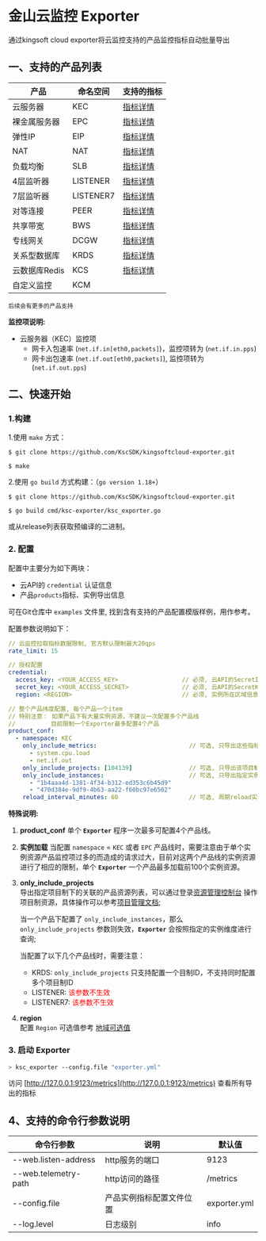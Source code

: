 # 金山云监控 Exporter

通过kingsoft cloud exporter将云监控支持的产品监控指标自动批量导出  

## 一、支持的产品列表
产品     | 命名空间 |支持的指标|
--------|---------|----------
云服务器 | KEC |[指标详情](https://docs.ksyun.com/documents/26#one)
裸金属服务器 | EPC |[指标详情](https://docs.ksyun.com/documents/26#ten)
弹性IP  | EIP |[指标详情](https://docs.ksyun.com/documents/26#two)
NAT    | NAT |[指标详情](https://docs.ksyun.com/documents/26#three)
负载均衡 | SLB |[指标详情](https://docs.ksyun.com/documents/26#six)
4层监听器 | LISTENER |[指标详情](https://docs.ksyun.com/documents/26#seven)
7层监听器 | LISTENER7 |[指标详情](https://docs.ksyun.com/documents/26#seven)
对等连接 | PEER |[指标详情](https://docs.ksyun.com/documents/26#eight)
共享带宽 | BWS |[指标详情](https://docs.ksyun.com/documents/26#nine)
专线网关 | DCGW|[指标详情](https://docs.ksyun.com/documents/26#seventeen)
关系型数据库 | KRDS |[指标详情](https://docs.ksyun.com/documents/26#five)
云数据库Redis | KCS |[指标详情](https://docs.ksyun.com/documents/26#four)
自定义监控 | KCM |

`后续会有更多的产品支持`

**监控项说明:**

- 云服务器（KEC）监控项
  - 网卡入包速率 (`net.if.in[eth0,packets]`)，监控项转为 (`net.if.in.pps`)
  - 网卡出包速率 (`net.if.out[eth0,packets]`), 监控项转为 (`net.if.out.pps`)


## 二、快速开始

### 1.构建

1.使用 `make` 方式：
```shell
$ git clone https://github.com/KscSDK/kingsoftcloud-exporter.git

$ make
```


2.使用 `go build` 方式构建：（`go version 1.18+`）
```shell
$ git clone https://github.com/KscSDK/kingsoftcloud-exporter.git

$ go build cmd/ksc-exporter/ksc_exporter.go
```

或从release列表获取预编译的二进制。

### 2. 配置

配置中主要分为如下两块：
- 云API的 `credential` 认证信息
- 产品`products`指标、实例导出信息

可在Git仓库中 `examples` 文件里, 找到含有支持的产品配置模版样例，用作参考。

配置参数说明如下：

```yaml
// 云监控拉取指标数据限制, 官方默认限制最大20qps
rate_limit: 15                                   

// 授权配置
credential:
  access_key: <YOUR_ACCESS_KEY>                  // 必须, 云API的SecretId
  secret_key: <YOUR_ACCESS_SECRET>               // 必须, 云API的SecretKey
  region: <REGION>                               // 必须, 实例所在区域信息

// 整个产品纬度配置, 每个产品一个item
// 特别注意： 如果产品下有大量实例资源，不建议一次配置多个产品线
//          目前限制一个Exporter最多配置4个产品
product_conf:
  - namespace: KEC
    only_include_metrics:                          // 可选, 只导出这些指标
      - system.cpu.load
      - net.if.out
    only_include_projects: [104139]                // 可选, 只导出该项目制下的资源
    only_include_instances:                        // 可选, 只导出指定实例的监控，当配置时 `only_include_projects` 失效
      - "1b4aaa4d-1381-4f34-b312-ed353c6b45d9"
      - "470d384e-9df9-4b63-aa22-f60bc97e6502"
    reload_interval_minutes: 60                    // 可选, 周期reload实例列表, 建议频率不要太频繁
```


**特殊说明:**

1. **product_conf**
   单个 **`Exporter`** 程序一次最多可配置4个产品线。

2. **实例加载**
   当配置 `namespace` = `KEC` 或者 `EPC` 产品线时，需要注意由于单个实例资源产品监控项过多的而造成的请求过大，目前对这两个产品线的实例资源进行了相应的限制，单个 **`Exporter`** 一个产品最多加载前100个实例资源。


3. **only_include_projects**  
   导出指定项目制下的关联的产品资源列表，可以通过登录[资源管理控制台](https://uc.console.ksyun.com/pro/resourcemanager/#/directory/resource/summary) 操作项目制资源，具体操作可以参考[项目管理文档](<https://docs.ksyun.com/documents/2347>);
   
   当一个产品下配置了 `only_include_instances`，那么 `only_include_projects` 参数则失效，**`Exporter`** 会按照指定的实例维度进行查询;
   
   当配置了以下几个产品线时，需要注意：
      - KRDS: `only_include_projects` 只支持配置一个目制ID，不支持同时配置多个项目制ID
      - LISTENER:  <font color="red">该参数不生效</font>
      - LISTENER7: <font color="red">该参数不生效</font>

4. **region**  
   配置 `Region` 可选值参考 [地域可选值](https://docs.ksyun.com/documents/6477)


### 3. 启动 Exporter

```bash
> ksc_exporter --config.file "exporter.yml"
```

访问 [http://127.0.0.1:9123/metrics](http://127.0.0.1:9123/metrics) 查看所有导出的指标


## 4、支持的命令行参数说明

命令行参数|说明|默认值
-------|----|-----
--web.listen-address|http服务的端口|9123
--web.telemetry-path|http访问的路径|/metrics
--config.file|产品实例指标配置文件位置|exporter.yml
--log.level|日志级别|info

